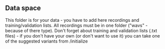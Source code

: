 ## Data space

This folder is for your data - you have to add here recordings and training/validation lists. All recordings must be in one folder ("wavs" - because of there type).
Don't forget about training and validation lists (.txt files) - if you don't have your own (or don't want to use it) you can take one of the suggested variants from /initialize
